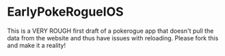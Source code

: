 # EarlyPokeRogueIOS
This is a VERY ROUGH first draft of a pokerogue app that doesn't pull the data from the website and thus have issues with reloading. Please fork this and make it a reality!
